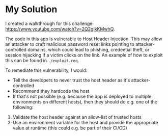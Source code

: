 # My Solution

I created a walkthrough for this challenge: https://www.youtube.com/watch?v=2Q2gIkKMwhQ.

The code in this app is vulnerable to Host Header Injection. This may allow an attacker to craft malicious password reset links pointing to attacker-controlled domains, which could lead to phishing, credential theft, or session hijacking if a victim clicks on the link. An example of how to exploit this can be found in `./exploit.req`.

To remediate this vulnerability, I would:

- Tell the developers to never trust the host header as it's attacker-controlled
- Recommend they hardcode the host
- If that's not possible (e.g. because the app is deployed to multiple environments on different hosts), then they should do e.g. one of the following:

1. Validate the host header against an allow-list of trusted hosts
2. Use an environment variable for the host and provide the appropriate value at runtime (this could e.g. be part of their CI/CD)
